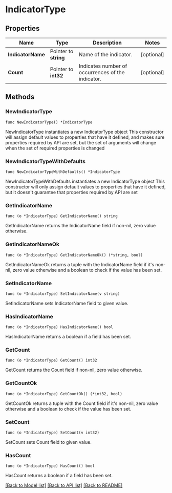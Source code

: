 # IndicatorType

## Properties

Name | Type | Description | Notes
------------ | ------------- | ------------- | -------------
**IndicatorName** | Pointer to **string** | Name of the indicator. | [optional] 
**Count** | Pointer to **int32** | Indicates number of occurrences of the indicator. | [optional] 

## Methods

### NewIndicatorType

`func NewIndicatorType() *IndicatorType`

NewIndicatorType instantiates a new IndicatorType object
This constructor will assign default values to properties that have it defined,
and makes sure properties required by API are set, but the set of arguments
will change when the set of required properties is changed

### NewIndicatorTypeWithDefaults

`func NewIndicatorTypeWithDefaults() *IndicatorType`

NewIndicatorTypeWithDefaults instantiates a new IndicatorType object
This constructor will only assign default values to properties that have it defined,
but it doesn't guarantee that properties required by API are set

### GetIndicatorName

`func (o *IndicatorType) GetIndicatorName() string`

GetIndicatorName returns the IndicatorName field if non-nil, zero value otherwise.

### GetIndicatorNameOk

`func (o *IndicatorType) GetIndicatorNameOk() (*string, bool)`

GetIndicatorNameOk returns a tuple with the IndicatorName field if it's non-nil, zero value otherwise
and a boolean to check if the value has been set.

### SetIndicatorName

`func (o *IndicatorType) SetIndicatorName(v string)`

SetIndicatorName sets IndicatorName field to given value.

### HasIndicatorName

`func (o *IndicatorType) HasIndicatorName() bool`

HasIndicatorName returns a boolean if a field has been set.

### GetCount

`func (o *IndicatorType) GetCount() int32`

GetCount returns the Count field if non-nil, zero value otherwise.

### GetCountOk

`func (o *IndicatorType) GetCountOk() (*int32, bool)`

GetCountOk returns a tuple with the Count field if it's non-nil, zero value otherwise
and a boolean to check if the value has been set.

### SetCount

`func (o *IndicatorType) SetCount(v int32)`

SetCount sets Count field to given value.

### HasCount

`func (o *IndicatorType) HasCount() bool`

HasCount returns a boolean if a field has been set.


[[Back to Model list]](../README.md#documentation-for-models) [[Back to API list]](../README.md#documentation-for-api-endpoints) [[Back to README]](../README.md)


